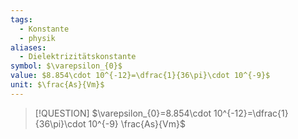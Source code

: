 ```yaml
---
tags:
  - Konstante
  - physik
aliases:
  - Dielektrizitätskonstante
symbol: $\varepsilon_{0}$
value: $8.854\cdot 10^{-12}=\dfrac{1}{36\pi}\cdot 10^{-9}$
unit: $\frac{As}{Vm}$
---
```


> [!QUESTION] $\varepsilon_{0}=8.854\cdot 10^{-12}=\dfrac{1}{36\pi}\cdot 10^{-9} \frac{As}{Vm}$